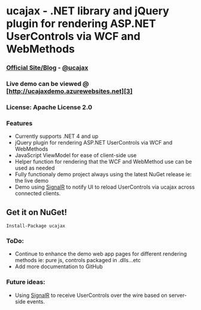 # ucajax - .NET library and jQuery plugin for rendering ASP.NET UserControls via WCF and WebMethods

### [Official Site/Blog][1] - [@ucajax][2]  
### Live demo can be viewed @ [http://ucajaxdemo.azurewebsites.net][3] 
### License: Apache License 2.0  

### Features

* Currently supports .NET 4 and up
* jQuery plugin for rendering ASP.NET UserControls via WCF and WebMethods
* JavaScript ViewModel for ease of client-side use 
* Helper function for rendering that the WCF and WebMethod use can be used as needed
* Fully functionaly demo project always using the latest NuGet release ie: the live demo
* Demo using [SignalR][4] to notify UI to reload UserControls via ucajax across connected clients.

## Get it on NuGet!

    Install-Package ucajax

### ToDo:
* Continue to enhance the demo web app pages for different rendering methods ie: pure js, controls packaged in .dlls...etc
* Add more documentation to GitHub

### Future ideas:
* Using [SignalR][4] to receive UserControls over the wire based on server-side events.

 
  [1]: http://ucajax.devlpr.net
  [2]: http://twitter.com/ucajax
  [3]: http://ucajaxdemo.azurewebsites.net
  [4]: https://github.com/SignalR/SignalR
